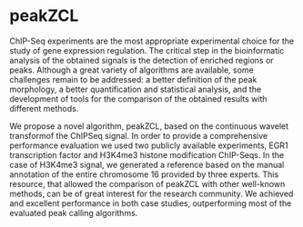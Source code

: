 # peakZCL

ChIP-Seq experiments are the most appropriate experimental choice for the study of gene
expression regulation. The critical step in the bioinformatic analysis of the obtained signals is the detection
of enriched regions or peaks. Although a great variety of algorithms are available, some challenges remain
to be addressed: a better definition of the peak morphology, a better quantification and statistical analysis,
and the development of tools for the comparison of the obtained results with different methods.

We propose a novel algorithm, peakZCL, based on the continuous wavelet transformof the ChIPSeq
signal. In order to provide a comprehensive performance evaluation we used two publicly available
experiments, EGR1 transcription factor and H3K4me3 histone modification ChIP-Seqs. In the case of
H3K4me3 signal, we generated a reference based on the manual annotation of the entire chromosome 16
provided by three experts. This resource, that allowed the comparison of peakZCL with other well-known
methods, can be of great interest for the research community. We achieved and excellent performance in
both case studies, outperforming most of the evaluated peak calling algorithms.

